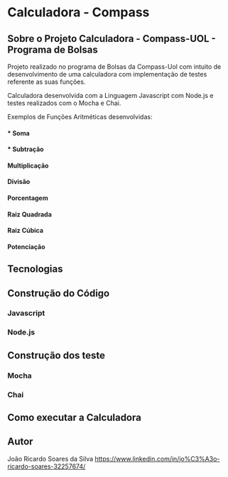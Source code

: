 # Calculadora - Compass


## Sobre o Projeto Calculadora - Compass-UOL - Programa de Bolsas

Projeto realizado no programa de Bolsas da Compass-Uol com intuito de desenvolvimento de uma calculadora com implementação de testes referente as suas funções.

Calculadora desenvolvida com a Linguagem Javascript com Node.js e testes realizados com o Mocha e Chai.

Exemplos de Funções Aritméticas desenvolvidas:

#### * Soma
#### * Subtração
#### Multiplicação
#### Divisão
#### Porcentagem
#### Raiz Quadrada
#### Raiz Cúbica
#### Potenciação

## Tecnologias

## Construção do Código

### Javascript
### Node.js

## Construção dos teste

### Mocha
### Chai


## Como executar a Calculadora




## Autor

João Ricardo Soares da Silva
https://www.linkedin.com/in/jo%C3%A3o-ricardo-soares-32257674/